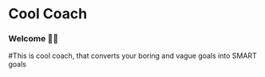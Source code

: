 # Cool Coach
### Welcome 🥷🏻
#This is cool coach, that converts your boring and vague goals into SMART goals
